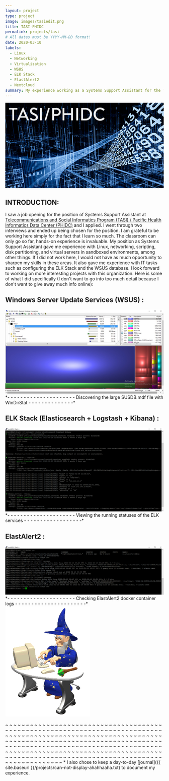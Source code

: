 ```yaml
---
layout: project
type: project
image: images/tasiedit.png
title: TASI-PHIDC
permalink: projects/tasi
# All dates must be YYYY-MM-DD format!
date: 2020-03-10
labels:
  - Linux
  - Networking
  - Virtualization
  - WSUS
  - ELK Stack
  - ElastAlert2
  - Nextcloud
summary: My experience working as a Systems Support Assistant for the Telecommunications and Social Informatics Program (TASI) / Pacific Health Informatics Data Center (PHIDC) at the University of Hawaii.
---
```

<img class="ui image" src="../images/TASI-PHIDC.jpg">

## INTRODUCTION:

I saw a job opening for the position of Systems Support Assistant at [Telecommunications and Social Informatics Program (TASI) / Pacific Health Informatics Data Center (PHIDC)](https://ssri.manoa.hawaii.edu/tasi-phidc/) and I applied. I went through two interviews and ended up being chosen for the position. I am grateful to be working here simply for the fact that I learn so much. The classroom can only go so far, hands-on experience is invaluable. My position as Systems Support Assistant gave me experience with Linux, networking, scripting, disk partitioning, and virtual servers in sandboxed environments, among other things. If I did not work here, I would not have as much opportunity to sharpen my skills in these areas. It also gave me experience with IT tasks such as configuring the ELK Stack and the WSUS database. I look forward to working on more interesting projects with this organization. Here is some of what I did specifically (I don't want to go into too much detail because I don't want to give away much info online):

## Windows Server Update Services (WSUS) :

<img class="ui image" src="../images/windirstat.jpg">
*- - - - - - - - - - - - - - - - - - - - - Discovering the large SUSDB.mdf file with WinDirStat - - - - - - - - - - - - - -*


## ELK Stack (Elasticsearch + Logstash + Kibana) :

<img class="ui image" src="../images/ELK.png">
*- - - - - - - - - - - - - - - - - - - - - Viewing the running statuses of the ELK services - - - - - - - - - - - - - - - - - -*


## ElastAlert2 :

<img class="ui image" src="../images/elastalert.png">
*- - - - - - - - - - - - - - - - - - - - - Checking ElastAlert2 docker container logs - - - - - - - - - - - - - - - - - - - - - -*


<img class="ui small left floated image" src="../images/wizard.gif">

~ ~ ~ ~ ~ ~ ~ ~ ~ ~ ~ ~ ~ ~ ~ ~ ~ ~ ~ ~ ~ ~ ~ ~ ~ ~ ~ ~ ~ ~ ~ ~ ~ ~ ~ ~ ~ ~ ~ ~ ~ ~ ~ ~ ~ ~ ~ ~ ~ ~ ~ ~ ~ ~ ~ ~ ~ ~ ~ ~ ~ ~ ~ ~ ~ ~ ~ ~ ~ ~ ~ ~ ~ ~ ~ ~ ~ ~ ~ ~ ~ ~ ~ ~ ~ ~ ~ ~ ~ ~ ~ ~ ~ ~ ~ ~ ~ ~ ~ ~ ~ ~ ~ ~ ~ ~ ~ ~ ~ ~ ~ ~ ~ ~ ~ ~ ~ ~ ~ ~ ~ ~ ~ ~ ~ ~ ~ ~ ~ ~ ~ ~ ~ ~ ~ ~ ~ ~ ~ ~ ~ ~ ~ ~ ~ ~ ~ ~ ~ ~ ~ ~ ~ ~ ~ ~ ~ ~ ~ ~ ~ ~ ~ ~ ~ ~ ~ ~ ~ ~ ~ ~ ~ ~ ~ ~ ~ ~ ~ ~ ~ ~ ~ ~ ~ ~ ~ ~ ~ ~ ~ ~ ~ ~ ~ ~ ~ ~ ~ ~ ~ ~ ~ ~ ~ ~ ~ ~ ~ ~ ~ ~ ~ ~ ~ ~ ~ ~ ~ ~ ~ ~ ~ ~ ~ ~ ~ ~ ~ ~ ~ ~ ~ ~ ~ ~ ~ ~ ~ ~ ~ ~ ~ ~ ~ ~ ~ ~ ~ ~ ~ ~ ~ ~ ~ ~ ~ ~ ~ ~ ~ ~ ~ ~ ~ ~ ~ ~ ~ ~ ~ ~ ~ ~ ~ ~ ~ ~ ~ ~ * 
I also chose to keep a day-to-day [journal]({{ site.baseurl }}/projects/can-not-display-ahahhaaha.txt) to document my experience. 
